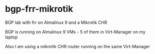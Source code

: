 # bgp-frr-mikrotik
BGP lab with frr on Almalinux 9 and a Mikrotik CHR

BGP is running on Almalinux 9 VMs - 5 of them in Virt-Manager on my laptop

Also I am using a mikrotik CHR router running on the same Virt-Manager
